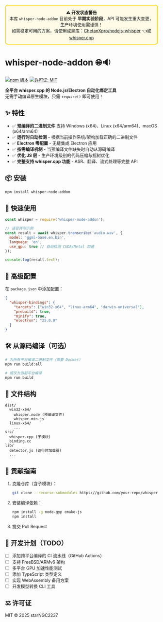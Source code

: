 
<div align="center" style="padding: 12px; border: 2px solid #ffd700; background: #fffbe6; border-radius: 8px; margin-bottom: 24px;">
  <strong>⚠️ 开发状态警告</strong><br/>
  本库 <code>whisper-node-addon</code> 目前处于 <strong>早期实验阶段</strong>，API 可能发生重大变更，生产环境使用需谨慎！<br/>
  如需稳定可用的方案，请使用成熟库：<a href="https://github.com/ChetanXpro/nodejs-whisper">ChetanXpro/nodejs-whisper</a> 👈或<a href="https://github.com/ggerganov/whisper.cpp">whisper.cpp</a>
</div>

# whisper-node-addon 🌐🔉

[![npm 版本](https://img.shields.io/npm/v/whisper.cpp-platform-bindings)](https://www.npmjs.com/package/whisper-node-addon)
[![许可证: MIT](https://img.shields.io/badge/License-MIT-blue.svg)](https://opensource.org/licenses/MIT)

**全平台 whisper.cpp 的 Node.js/Electron 自动化绑定工具**  
无需手动编译原生模块，只需 `require()` 即可使用！

## ✨ 特性
- ✅ **预编译的二进制文件** 支持 Windows (x64)、Linux (x64/arm64)、macOS (x64/arm64)
- ✅ **运行时自动检测** - 根据当前操作系统/架构加载正确的二进制文件
- ✅ **Electron 零配置** - 无缝集成 Electron 应用
- ✅ **按需编译机制** - 当预编译文件缺失时自动从源码编译
- ✅ **优化 JS 层** - 生产环境级别的代码压缩与摇树优化
- ✅ **完整支持 whisper.cpp 功能** - ASR、翻译、流式处理等完整 API

## 📦 安装
```bash
npm install whisper-node-addon
```

## 🚀 快速使用
```javascript
const whisper = require('whisper-node-addon');

// 语音转写示例
const result = await whisper.transcribe('audio.wav', {
  model: 'ggml-base.en.bin',
  language: 'en',
  use_gpu: true // 自动检测 CUDA/Metal 加速
});

console.log(result.text); 
```

## 🔧 高级配置
在 `package.json` 中添加配置：
```json
{
  "whisper-bindings": {
    "targets": ["win32-x64", "linux-arm64", "darwin-universal"],
    "prebuild": true,
    "minify": true,
    "electron": "25.0.0"
  }
}
```

## 🛠 从源码编译（可选）
```bash
# 为所有平台编译二进制文件（需要 Docker）
npm run build:all

# 或仅为当前平台编译
npm run build
```

## 📂 文件结构
```
dist/
  win32-x64/
    whisper.node (预编译文件)
    whisper.min.js
  linux-x64/
    ...
src/
  whisper.cpp (子模块)
  binding.cc
lib/
  detector.js (运行时加载器)
  ...
```

## 🤝 贡献指南
1. 克隆仓库（含子模块）：
   ```bash
   git clone --recurse-submodules https://github.com/your-repo/whisper.cpp-platform-bindings.git
   ```
2. 安装编译依赖：
   ```bash
   npm install -g node-gyp cmake-js
   npm install
   ```
3. 提交 Pull Request

## 📜 开发计划（TODO）
- [ ] 添加跨平台编译的 CI 流水线（GitHub Actions）
- [ ] 支持 FreeBSD/ARMv6 架构
- [ ] 多平台 GPU 加速性能测试
- [ ] 添加 TypeScript 类型定义
- [ ] 实现 WebAssembly 备用方案
- [ ] 开发模型转换 CLI 工具

## ⚖️ 许可证
MIT © 2025 starNGC2237
